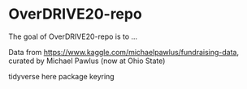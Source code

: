 # OverDRIVE20-repo

The goal of OverDRIVE20-repo is to ...

Data from https://www.kaggle.com/michaelpawlus/fundraising-data, curated by Michael Pawlus (now at Ohio State)


tidyverse
here package
keyring